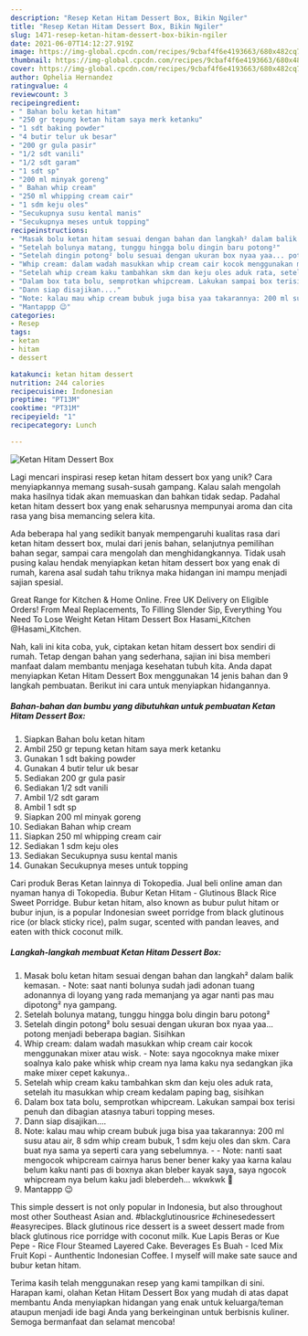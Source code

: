 ```yaml
---
description: "Resep Ketan Hitam Dessert Box, Bikin Ngiler"
title: "Resep Ketan Hitam Dessert Box, Bikin Ngiler"
slug: 1471-resep-ketan-hitam-dessert-box-bikin-ngiler
date: 2021-06-07T14:12:27.919Z
image: https://img-global.cpcdn.com/recipes/9cbaf4f6e4193663/680x482cq70/ketan-hitam-dessert-box-foto-resep-utama.jpg
thumbnail: https://img-global.cpcdn.com/recipes/9cbaf4f6e4193663/680x482cq70/ketan-hitam-dessert-box-foto-resep-utama.jpg
cover: https://img-global.cpcdn.com/recipes/9cbaf4f6e4193663/680x482cq70/ketan-hitam-dessert-box-foto-resep-utama.jpg
author: Ophelia Hernandez
ratingvalue: 4
reviewcount: 3
recipeingredient:
- " Bahan bolu ketan hitam"
- "250 gr tepung ketan hitam saya merk ketanku"
- "1 sdt baking powder"
- "4 butir telur uk besar"
- "200 gr gula pasir"
- "1/2 sdt vanili"
- "1/2 sdt garam"
- "1 sdt sp"
- "200 ml minyak goreng"
- " Bahan whip cream"
- "250 ml whipping cream cair"
- "1 sdm keju oles"
- "Secukupnya susu kental manis"
- "Secukupnya meses untuk topping"
recipeinstructions:
- "Masak bolu ketan hitam sesuai dengan bahan dan langkah² dalam balik kemasan. Note: saat nanti bolunya sudah jadi adonan tuang adonannya di loyang yang rada memanjang ya agar nanti pas mau dipotong² nya gampang."
- "Setelah bolunya matang, tunggu hingga bolu dingin baru potong²"
- "Setelah dingin potong² bolu sesuai dengan ukuran box nyaa yaa... potong menjadi beberapa bagian. Sisihkan"
- "Whip cream: dalam wadah masukkan whip cream cair kocok menggunakan mixer atau wisk. Note: saya ngocoknya make mixer soalnya kalo pake whisk whip cream nya lama kaku nya sedangkan jika make mixer cepet kakunya.."
- "Setelah whip cream kaku tambahkan skm dan keju oles aduk rata, setelah itu masukkan whip cream kedalam paping bag, sisihkan"
- "Dalam box tata bolu, semprotkan whipcream. Lakukan sampai box terisi penuh dan dibagian atasnya taburi topping meses."
- "Dann siap disajikan...."
- "Note: kalau mau whip cream bubuk juga bisa yaa takarannya: 200 ml susu atau air, 8 sdm whip cream bubuk, 1 sdm keju oles dan skm. Cara buat nya sama ya seperti cara yang sebelumnya.  Note: nanti saat mengocok whipcream cairnya harus bener bener kaky yaa karna kalau belum kaku nanti pas di boxnya akan bleber kayak saya, saya ngocok whipcream nya belum kaku jadi bleberdeh... wkwkwk 🤣"
- "Mantappp 😉"
categories:
- Resep
tags:
- ketan
- hitam
- dessert

katakunci: ketan hitam dessert 
nutrition: 244 calories
recipecuisine: Indonesian
preptime: "PT13M"
cooktime: "PT31M"
recipeyield: "1"
recipecategory: Lunch

---
```



![Ketan Hitam Dessert Box](https://img-global.cpcdn.com/recipes/9cbaf4f6e4193663/680x482cq70/ketan-hitam-dessert-box-foto-resep-utama.jpg)

Lagi mencari inspirasi resep ketan hitam dessert box yang unik? Cara menyiapkannya memang susah-susah gampang. Kalau salah mengolah maka hasilnya tidak akan memuaskan dan bahkan tidak sedap. Padahal ketan hitam dessert box yang enak seharusnya mempunyai aroma dan cita rasa yang bisa memancing selera kita.

Ada beberapa hal yang sedikit banyak mempengaruhi kualitas rasa dari ketan hitam dessert box, mulai dari jenis bahan, selanjutnya pemilihan bahan segar, sampai cara mengolah dan menghidangkannya. Tidak usah pusing kalau hendak menyiapkan ketan hitam dessert box yang enak di rumah, karena asal sudah tahu triknya maka hidangan ini mampu menjadi sajian spesial.

Great Range for Kitchen &amp; Home Online. Free UK Delivery on Eligible Orders! From Meal Replacements, To Filling Slender Sip, Everything You Need To Lose Weight Ketan Hitam Dessert Box Hasami_Kitchen @Hasami_Kitchen.


Nah, kali ini kita coba, yuk, ciptakan ketan hitam dessert box sendiri di rumah. Tetap dengan bahan yang sederhana, sajian ini bisa memberi manfaat dalam membantu menjaga kesehatan tubuh kita. Anda dapat menyiapkan Ketan Hitam Dessert Box menggunakan 14 jenis bahan dan 9 langkah pembuatan. Berikut ini cara untuk menyiapkan hidangannya.

<!--inarticleads1-->

##### Bahan-bahan dan bumbu yang dibutuhkan untuk pembuatan Ketan Hitam Dessert Box:

1. Siapkan  Bahan bolu ketan hitam
1. Ambil 250 gr tepung ketan hitam saya merk ketanku
1. Gunakan 1 sdt baking powder
1. Gunakan 4 butir telur uk besar
1. Sediakan 200 gr gula pasir
1. Sediakan 1/2 sdt vanili
1. Ambil 1/2 sdt garam
1. Ambil 1 sdt sp
1. Siapkan 200 ml minyak goreng
1. Sediakan  Bahan whip cream
1. Siapkan 250 ml whipping cream cair
1. Sediakan 1 sdm keju oles
1. Sediakan Secukupnya susu kental manis
1. Gunakan Secukupnya meses untuk topping


Cari produk Beras Ketan lainnya di Tokopedia. Jual beli online aman dan nyaman hanya di Tokopedia. Bubur Ketan Hitam - Glutinous Black Rice Sweet Porridge. Bubur ketan hitam, also known as bubur pulut hitam or bubur injun, is a popular Indonesian sweet porridge from black glutinous rice (or black sticky rice), palm sugar, scented with pandan leaves, and eaten with thick coconut milk. 

<!--inarticleads2-->

##### Langkah-langkah membuat Ketan Hitam Dessert Box:

1. Masak bolu ketan hitam sesuai dengan bahan dan langkah² dalam balik kemasan. - Note: saat nanti bolunya sudah jadi adonan tuang adonannya di loyang yang rada memanjang ya agar nanti pas mau dipotong² nya gampang.
1. Setelah bolunya matang, tunggu hingga bolu dingin baru potong²
1. Setelah dingin potong² bolu sesuai dengan ukuran box nyaa yaa... potong menjadi beberapa bagian. Sisihkan
1. Whip cream: dalam wadah masukkan whip cream cair kocok menggunakan mixer atau wisk. - Note: saya ngocoknya make mixer soalnya kalo pake whisk whip cream nya lama kaku nya sedangkan jika make mixer cepet kakunya..
1. Setelah whip cream kaku tambahkan skm dan keju oles aduk rata, setelah itu masukkan whip cream kedalam paping bag, sisihkan
1. Dalam box tata bolu, semprotkan whipcream. Lakukan sampai box terisi penuh dan dibagian atasnya taburi topping meses.
1. Dann siap disajikan....
1. Note: kalau mau whip cream bubuk juga bisa yaa takarannya: 200 ml susu atau air, 8 sdm whip cream bubuk, 1 sdm keju oles dan skm. Cara buat nya sama ya seperti cara yang sebelumnya. -  - Note: nanti saat mengocok whipcream cairnya harus bener bener kaky yaa karna kalau belum kaku nanti pas di boxnya akan bleber kayak saya, saya ngocok whipcream nya belum kaku jadi bleberdeh... wkwkwk 🤣
1. Mantappp 😉


This simple dessert is not only popular in Indonesia, but also throughout most other Southeast Asian and. #blackglutinousrice #chinesedessert #easyrecipes. Black glutinous rice dessert is a sweet dessert made from black glutinous rice porridge with coconut milk. Kue Lapis Beras or Kue Pepe - Rice Flour Steamed Layered Cake. Beverages Es Buah - Iced Mix Fruit Kopi - Aunthentic Indonesian Coffee. I myself will make sate sauce and bubur ketan hitam. 

Terima kasih telah menggunakan resep yang kami tampilkan di sini. Harapan kami, olahan Ketan Hitam Dessert Box yang mudah di atas dapat membantu Anda menyiapkan hidangan yang enak untuk keluarga/teman ataupun menjadi ide bagi Anda yang berkeinginan untuk berbisnis kuliner. Semoga bermanfaat dan selamat mencoba!
